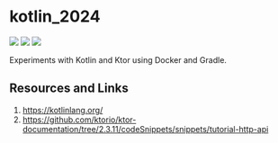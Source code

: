 # kotlin_2024

[![](https://img.shields.io/badge/Kotlin-1.9.22-purple.svg)](https://kotlinlang.org/) [![](https://img.shields.io/badge/ktor-2.3.11-purple.svg)](https://ktor.io/docs/welcome.html)
[![](https://img.shields.io/badge/gradle-8.7-blue.svg)](https://docs.gradle.org/current/userguide/userguide.html)

Experiments with Kotlin and Ktor using Docker and Gradle.

## Resources and Links 

1. https://kotlinlang.org/
1. https://github.com/ktorio/ktor-documentation/tree/2.3.11/codeSnippets/snippets/tutorial-http-api